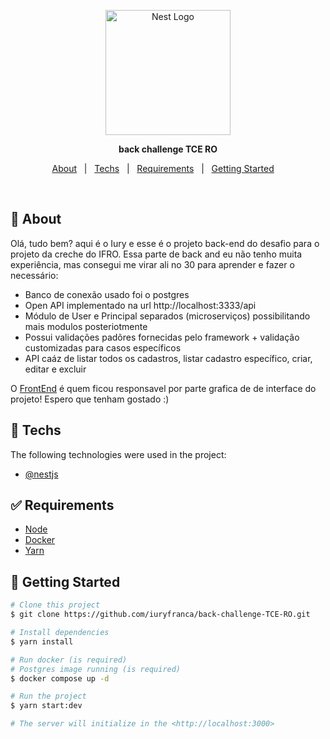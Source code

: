 <p align="center">
  <a href="http://nestjs.com/" target="blank"><img src="https://nestjs.com/img/logo-small.svg" width="200" alt="Nest Logo" /></a>
</p>

<p align="center">
  <strong>back challenge TCE RO</strong>
</p>

<p align="center">
  <a href="#dart-about">About</a> &#xa0; | &#xa0; 
  <a href="#rocket-techs">Techs</a> &#xa0; | &#xa0;
  <a href="#white_check_mark-requirements">Requirements</a> &#xa0; | &#xa0;
  <a href="#checkered_flag-getting-started">Getting Started</a> &#xa0; &#xa0;
</p>

<br>

## :dart: About

Olá, tudo bem? aqui é o Iury e esse é o projeto back-end do desafio para o projeto da creche do IFRO. Essa parte de back and eu não tenho muita experiência, mas consegui me virar ali no 30 para aprender e fazer o necessário: 

- Banco de conexão usado foi o postgres
- Open API implementado na url http://localhost:3333/api
- Módulo de User e Principal separados (microserviços) possibilitando mais modulos posteriotmente
- Possui validações padõres fornecidas pelo framework + validação customizadas para casos específicos
- API caáz de listar todos os cadastros, listar cadastro específico, criar, editar e excluir

O [FrontEnd](https://github.com/iuryfranca/front-challenge-TCE-RO/) é quem ficou responsavel por parte grafica de de interface do projeto! Espero que tenham gostado :)

   
    
## :rocket: Techs

The following technologies were used in the project:

- [@nestjs](https://nestjs.com/)


## :white_check_mark: Requirements

- [Node](https://nodejs.org/en/)
- [Docker](https://www.docker.com/products/docker-desktop/)
- [Yarn](https://yarnpkg.com/lang/en/)

## :checkered_flag: Getting Started

```bash
# Clone this project
$ git clone https://github.com/iuryfranca/back-challenge-TCE-RO.git

# Install dependencies
$ yarn install

# Run docker (is required)
# Postgres image running (is required)
$ docker compose up -d

# Run the project
$ yarn start:dev

# The server will initialize in the <http://localhost:3000>
```

